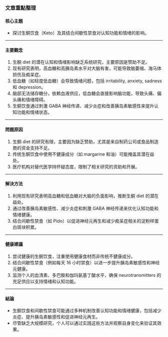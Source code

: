 ### 文章重點整理

#### 核心主題  
- 探讨生酮饮食（Keto）及其结合间歇性禁食对认知功能和情绪的影响。

---

#### 主要觀念  
1. 生酮 diet 的潜在认知和情绪影响缺乏系统研究，主要原因是赞助不足。  
2. 现有研究表明，高血糖和高胰岛素水平对大脑有害，可能导致脑萎缩、海马体损伤及痴呆症。  
3. 低血糖（如轻度低血糖）会导致情绪问题，包括 irritability, anxiety, sadness 和 depression。  
4. 脑部无法储存糖分，依赖血液供应，低血糖会直接影响脑功能，导致头痛、偏头痛和情绪障碍。  
5. 生酮饮食通过刺激 GABA 神经传递、减少炎症和改善胰岛素敏感性来提升认知功能和情绪状态。  

---

#### 問題原因  
1. 生酮 diet 的研究有限，主要因为缺乏赞助，尤其是来自制药公司或食品制造商的资金支持不足。  
2. 传统生酮饮食中使用不健康成分（如 margarine 和油）可能掩盖其潜在益处。  
3. 医疗机构对替代医学持怀疑态度，限制了相关研究的资助和开展。  

---

#### 解決方法  
1. 利用现有研究表明高血糖和低血糖对大脑的负面影响，推断生酮 diet 的潜在益处。  
2. 通过改善胰岛素敏感性、减少炎症和刺激 GABA 神经传递来优化认知功能和情绪健康。  
3. 结合间歇性禁食（如 Pido）以促进神经元再生和减少痴呆症相关的淀粉样蛋白斑块积累。  

---

#### 健康建議  
1. 尝试健康的生酮饮食，注重使用健康食材而非传统不健康成分。  
2. 结合间歇性禁食（例如每天 16 小时禁食）以进一步提升胰岛素敏感性和神经元健康。  
3. 监测个人的血清素、多巴胺和伽玛氨基丁酸水平，确保 neurotransmitters 的充足供应以支持情绪和认知功能。  

---

#### 結論  
- 生酮饮食和间歇性禁食可能通过多种机制改善认知功能和情绪健康，包括减少炎症、提升胰岛素敏感性和促进神经元再生。  
- 尽管缺乏大规模研究，个人可以通过实践这些方法并观察自身变化来验证其效果。